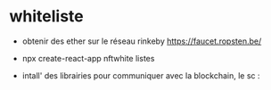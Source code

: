 # whiteliste

- obtenir des ether sur le réseau rinkeby
https://faucet.ropsten.be/

- npx create-react-app nftwhite listes 

- intall' des librairies pour communiquer avec la blockchain, le sc :

